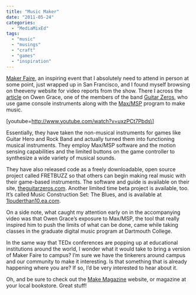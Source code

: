```yaml
---
title: "Music Maker"
date: "2011-05-24"
categories: 
  - "MediaMixEd"
tags: 
  - "music"
  - "musings"
  - "craft"
  - "games"
  - "inspiration"
---
```


[Maker Faire](http://makerfaire.com/), an inspiring event that I absolutely need to attend in person at some point, just wrapped up in San Francisco, and I found myself browsing on theeveny website for video reports from the show. There I across the [article](http://blog.makezine.com/archive/2011/05/owen-grace-guitar-zeros.html) on Owen Grace, one of the members of the band [Guitar Zeros](http://theguitarzeros.com/), who use game console instruments along with the [Max/MSP](http://cycling74.com/ "Cycling 74 homepage") program to make music.

\[youtube=http://www.youtube.com/watch?v=uxzPCt7Pbds\]

Essentially, they have taken the non-musical instruments for games like Guitar Hero and Rock Band and actually turned them into functioning musical instruments. They employ Max/MSP software and the motion sensing capabilities and the limited buttons on the game controller to synthesize a wide variety of musical sounds.

They have also released code as a freely downloadable, open source project called FRETBUZZ so that others can begin making real music with their game-based instruments. The software and guide is available on their site, [theguitarzeros.com](http://theguitarzeros.com). Another limited time beta project is available, too. It’s called Music Construction Set: The Blues, and is available at [1louderthan10.ea.com](http://1louderthan10.ea.com).

On a side note, what caught my attention early on in the accompanying video was that Owen Grace’s exposure to Max/MSP, the tool that really inspired him to push the limits of what can be done, came while taking classes in the graduate digital music program at Dartmouth College.

In the same way that TEDx conferences are popping up at educational institutions around the world, I wonder what it would take to bring a version of Maker Faire to campus? I’m sure we have the tinkerers around campus and our community to make it interesting. Is that something that is already happening where you are? If so, I’d be very interested to hear about it.

Oh, and be sure to check out the [Make Magazine](http://makezine.com/) website, or magazine at your local bookstore. Great stuff!
